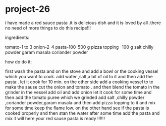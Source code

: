 # project-26

i have made a red sauce pasta 
.it is delicious dish and it is loved by all
.there no need of more things to do this recipe!!!

ingredients:

tomato-1 to 3
onion-2-4
pasta-100-500 g
pizza topping -100 g
salt
chilly powder
garam masala
coriander powder

how do do it:

first wash the pasta and on the stove and add a bowl or the cooking vessel which you want to cook.
add water ,salt,a bit of oil to it and then add the pasta .
let it cook for 10 min.
on the other side add a cooking vessel to to make the sause 
cut the onion and tomato .
and then blend the tomato in the grinder 
in the vessel add oil and add onion let it cook for some time 
and then add the tomato puree which we grinded 
add salt ,chilly powder ,coriander powder,garam masala and then add pizza topping to it 
and mix for some time keep the flame low.
on the other hand see if the pasta is cooked properly 
and then stan the water after some time add the pasta and mix it will 
here your red sause pasta is ready !!!!!!

